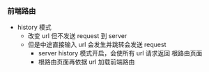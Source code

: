 ### 前端路由
- history 模式
    - 改变 url 但不发送 request 到 server
    - 但是中途直接输入 url 会发生并跳转会发送 request
        - server history 模式开启，会使所有 url 请求返回 根路由页面
        - 根路由页面再依据 url 加载前端路由